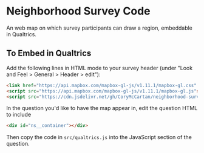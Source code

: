 # Neighborhood Survey Code

An web map on which survey participants can draw a region, embeddable in Qualtrics.

## To Embed in Qualtrics

Add the following lines in HTML mode to your survey header 
(under "Look and Feel > General > Header > edit"):

```html
<link href="https://api.mapbox.com/mapbox-gl-js/v1.11.1/mapbox-gl.css" rel="stylesheet" />
<script src="https://api.mapbox.com/mapbox-gl-js/v1.11.1/mapbox-gl.js"></script>
<script src="https://cdn.jsdelivr.net/gh/CoryMcCartan/neighborhood-survey/docs/embedded.js"></script>
```

In the question you'd like to have the map appear in, edit the question HTML
to include 
```html
<div id="ns__container"></div>
```

Then copy the code in `src/qualtrics.js` into the JavaScript section of the
question.

